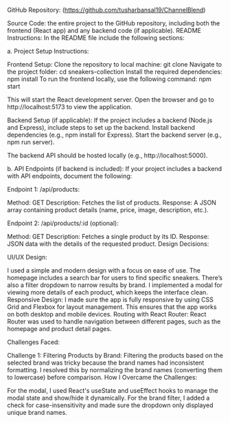 GitHub Repository: 
(https://github.com/tusharbansal19/ChannelBlend)



Source Code: the entire project to the GitHub repository, including both the frontend (React app) and any backend code (if applicable).
README Instructions: In the README file include the following sections:

a. Project Setup Instructions:


Frontend Setup:
Clone the repository to local machine:
git clone <repository-url>
Navigate to the project folder:
cd sneakers-collection
Install the required dependencies:
npm install
To run the frontend locally, use the following command:
npm start

This will start the React development server. Open the browser and go to http://localhost:5173 to view the application.




Backend Setup (if applicable):
If the project includes a backend (Node.js and Express), include steps to set up the backend.
Install backend dependencies (e.g., npm install for Express).
Start the backend server (e.g., npm run server).


The backend API should be hosted locally (e.g., http://localhost:5000).


b. API Endpoints (if backend is included):
If your project includes a backend with API endpoints, document the following:


Endpoint 1: /api/products:

Method: GET
Description: Fetches the list of products.
Response: A JSON array containing product details (name, price, image, description, etc.).

Endpoint 2: /api/products/:id (optional):

Method: GET
Description: Fetches a single product by its ID.
Response: JSON data with the details of the requested product.
Design Decisions:

UI/UX Design: 

I used a simple and modern design with a focus on ease of use. The homepage includes a search bar for users to find specific sneakers. There’s also a filter dropdown to narrow results by brand. I implemented a modal for viewing more details of each product, which keeps the interface clean.
Responsive Design: I made sure the app is fully responsive by using CSS Grid and Flexbox for layout management. This ensures that the app works on both desktop and mobile devices.
Routing with React Router: React Router was used to handle navigation between different pages, such as the homepage and product detail pages.


Challenges Faced:


Challenge 1: Filtering Products by Brand: Filtering the products based on the selected brand was tricky because the brand names had inconsistent formatting. I resolved this by normalizing the brand names (converting them to lowercase) before comparison.
How I Overcame the Challenges:

For the modal, I used React's useState and useEffect hooks to manage the modal state and show/hide it dynamically.
For the brand filter, I added a check for case-insensitivity and made sure the dropdown only displayed unique brand names.
